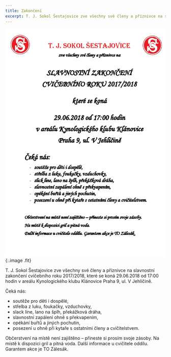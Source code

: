 ```yaml
---
title: Zakončení
excerpt: T. J. Sokol Šestajovice zve všechny své členy a příznivce na slavnostní zakončení cvičebního roku 2017/2018, které se koná 29.06.2018 od 17:00 hodin v areálu Kynologického klubu Klánovice Praha 9, ul. V Jehličině.
---
```


![slavnostní zakončení cvičebního plakát](/images/zakonceni.jpg){:.image .fit}

T. J. Sokol Šestajovice zve všechny své členy a příznivce na slavnostní zakončení cvičebního roku 2017/2018, které se koná 29.06.2018 od 17:00 hodin v areálu Kynologického klubu Klánovice Praha 9, ul. V Jehličině.
 
Čeká nás:

- soutěže pro děti i dospělé,
- střelba z luku, foukačky, vzduchovky,
- slack line, lano na šplh, překážková dráha,
- slavnostní zapálení ohně s překvapením,
- opékání buřtů a jiných pochutin,
- posezení u ohně při kytaře s ostatními členy a cvičitelstvem. 
 
Občerstvení na místě není zajištěno – přineste si prosím svoje zásoby. Na místě k dispozici gril a pitná voda. Další informace u cvičitele oddílu. Garantem akce je TO Zálesák.